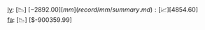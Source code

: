 [ly](record/ly/summary.md): [📉] [$-2892.00]  
[mm](record/mm/summary.md): [📈] [$4854.60]  
[fa](record/fa/summary.md): [📉] [$-900359.99]  

